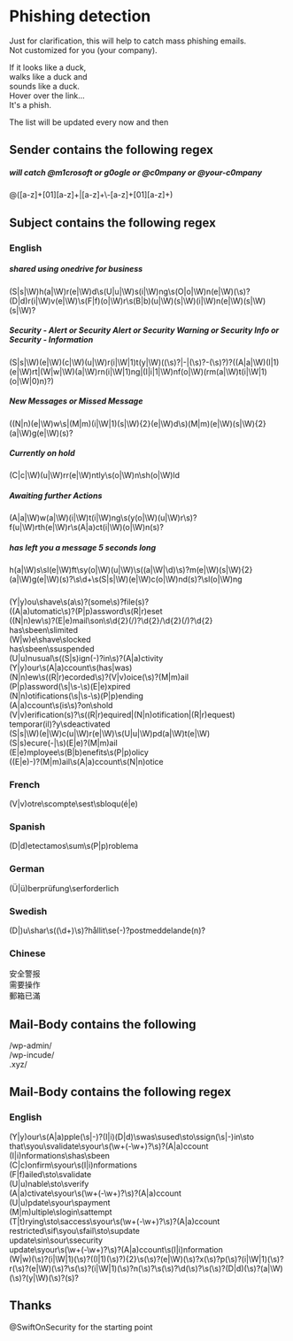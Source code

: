 # Phishing detection

Just for clarification, this will help to catch mass phishing emails.  
Not customized for you (your company).

If it looks like a duck,  
walks like a duck and  
sounds like a duck.  
Hover over the link...  
It's a phish.  

The list will be updated every now and then  

## Sender contains the following regex

##### will catch @m1crosoft or g0ogle or @c0mpany or @your-c0mpany  
@([a-z]+[01][a-z]+|[a-z]+\\-[a-z]+[01][a-z]+)  

## Subject contains the following regex

### English
##### shared using onedrive for business  
(S|s|\W)h(a|\W)r(e|\W)d\s(U|u|\W)s(i|\W)ng\s(O|o|\W)n(e|\W)(\s)?(D|d)r(i|\W)v(e|\W)\s(F|f)(o|\W)r\s(B|b)(u|\W)(s|\W)(i|\W)n(e|\W)(s|\W)(s|\W)?
##### Security - Alert or Security Alert or Security Warning or Security Info or Security - Information
(S|s|\W)(e|\W)(c|\W)(u|\W)r(i|\W|1)t(y|\W)((\s)?|-|(\s)?-(\s)?)?((A|a|\W)(l|1)(e|\W)rt|(W|w|\W)(a|\W)rn(i|\W|1)ng|(I|i|1|\W)nf(o|\W)(rm(a|\W)t(i|\W|1)(o|\W|0)n)?)
##### New Messages or Missed Message
((N|n)(e|\W)w\s|(M|m)(i|\W|1)(s|\W){2}(e|\W)d\s)(M|m)(e|\W)(s|\W){2}(a|\W)g(e|\W)(s)?
##### Currently on hold  
(C|c|\W)(u|\W)rr(e|\W)ntly\s(o|\W)n\sh(o|\W)ld
##### Awaiting further Actions 
(A|a|\W)w(a|\W)(i|\W)t(i|\W)ng\s(y(o|\W)(u|\W)r\s)?f(u|\W)rth(e|\W)r\s(A|a)ct(i|\W)(o|\W)n(s)?
#####  has left you a message 5 seconds long
h(a|\W)s\sl(e|\W)ft\sy(o|\W)(u|\W)\s((a|\W|\d)\s)?m(e|\W)(s|\W){2}(a|\W)g(e|\W)(s)?\s\d+\s(S|s|\W)(e|\W)c(o|\W)nd(s)?\sl(o|\W)ng
#####
(Y|y)ou\shave\s(a\s)?(some\s)?file(s)?  
((A|a)utomatic\s)?(P|p)assword\s(R|r)eset  
((N|n)ew\s)?(E|e)mail\son\s\d{2}(\/)?\d{2}\/\d{2}(\/)?\d{2}  
has\sbeen\slimited  
(W|w)e\shave\slocked  
has\sbeen\ssuspended  
(U|u)nusual\s((S|s)ign(-)?in\s)?(A|a)ctivity  
(Y|y)our\s(A|a)ccount\\s(has|was)  
(N|n)ew\s((R|r)ecorded\s)?(V|v)oice(\s)?(M|m)ail  
(P|p)assword(\s|\s-\s)(E|e)xpired  
(N|n)otifications(\s|\s-\s)(P|p)ending  
(A|a)ccount\s(is\s)?on\shold  
(V|v)erification(s)?\s((R|r)equired|(N|n)otification|(R|r)equest)  
temporar(il)?y\sdeactivated  
(S|s|\W)(e|\W)c(u|\W)r(e|\W)\s(U|u|\W)pd(a|\W)t(e|\W)  
(S|s)ecure(-|\s)(E|e)?(M|m)ail  
(E|e)mployee\s(B|b)enefits\s(P|p)olicy  
((E|e)-)?(M|m)ail\s(A|a)ccount\s(N|n)otice  


### French
(V|v)otre\scompte\sest\sbloqu(é|e)  

### Spanish
(D|d)etectamos\sum\s(P|p)roblema  

### German
(Ü|ü)berprüfung\serforderlich

### Swedish
(D|)u\shar\s\((\d+\)\s)?hållit\se(-)?postmeddelande(n)?

### Chinese
安全警报  
需要操作  
郵箱已滿  

## Mail-Body contains the following

/wp-admin/  
/wp-incude/  
\.xyz/  

## Mail-Body contains the following regex

### English
(Y|y)our\s(A|a)pple(\s|-)?(I|i)(D|d)\swas\sused\sto\ssign(\s|-)in\sto  
that\syou\svalidate\syour\s(\w+(-\w+)?\s)?(A|a)ccount  
(I|i)nformations\shas\sbeen  
(C|c)onfirm\syour\s(I|i)nformations  
(F|f)ailed\sto\svalidate  
(U|u)nable\sto\sverify  
(A|a)ctivate\syour\s(\w+(-\w+)?\s)?(A|a)ccount  
(U|u)pdate\syour\spayment  
(M|m)ultiple\slogin\sattempt  
(T|t)rying\sto\saccess\syour\s(\w+(-\w+)?\s)?(A|a)ccount  
restricted\sif\syou\sfail\sto\supdate  
update\sin\sour\ssecurity  
update\syour\s(\w+(-\w+)?\s)?(A|a)ccount\s(I|i)nformation  
(W|w)(\s)?(i|\W|1)(\s)?((l|1)(\s)?){2}\s(\s)?(e|\W)(\s)?x(\s)?p(\s)?(i|\W|1)(\s)?r(\s)?(e|\W)(\s)?\s(\s)?(i|\W|1)(\s)?n(\s)?\s(\s)?\d(\s)?\s(\s)?(D|d)(\s)?(a|\W)(\s)?(y|\W)(\s)?(s)?   

## Thanks
@SwiftOnSecurity for the starting point
